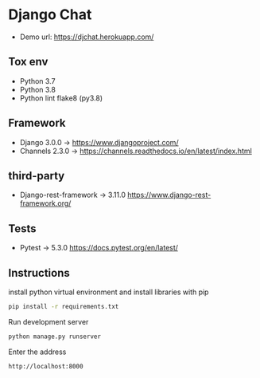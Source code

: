 # Django Chat

* Demo url: https://djchat.herokuapp.com/

## Tox env

* Python 3.7
* Python 3.8
* Python lint flake8 (py3.8)

## Framework

* Django 3.0.0 -> https://www.djangoproject.com/
* Channels 2.3.0 -> https://channels.readthedocs.io/en/latest/index.html

## third-party

* Django-rest-framework -> 3.11.0 https://www.django-rest-framework.org/

## Tests

* Pytest -> 5.3.0 https://docs.pytest.org/en/latest/

## Instructions

install python virtual environment and install libraries with pip

```bash
pip install -r requirements.txt
```

Run development server

```bash
python manage.py runserver
```

Enter the address

```bash
http://localhost:8000
```
